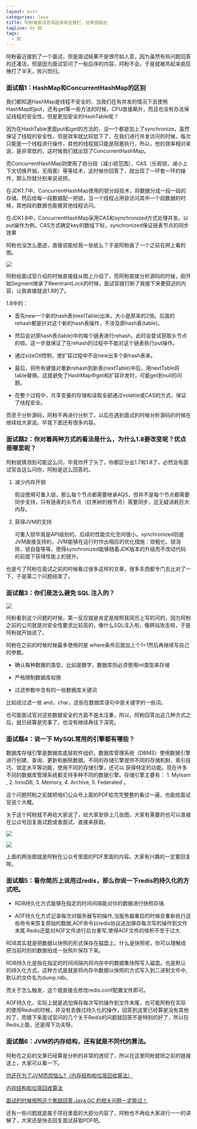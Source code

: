 ```yaml
---
layout: post
categories: Java
title: 阿粉被面试官吊起来疯狂捶打，结果很尴尬
tagline: by 懿
tags: 
  - 懿
---
```




阿粉最近接到了一个面试，但是面试结果不是很尽如人意，因为虽然有些问题回答的还凑活，但是因为面试官问了一些后序的内容，阿粉不会，于是就被吊起来疯狂捶打了半天，败兴而归。

<!--more-->


### 面试题1：HashMap和ConcurrentHashMap的区别

我们都知道HashMap是线程不安全的，当我们在有并发的情况下去使用HashMap的put，还有get等一些方法的时候，CPU直接飙升，而且也没有办法保证线程的安全性，但是更加安全的HashTable呢？

因为在HashTable里面put和get的方法的，没一个都是加上了synchronize，虽然保证了线程的安全性，但是效率就比较低下了，在我们进行并发访问的时候，每次只能是一个线程进行操作，其他的线程就只能是阻塞执行，所以，他的效率相对来说，是非常低的，这时候我们就出现了ConcurrentHashMap。

而ConcurrentHashMap则使用了锁分段（减小锁范围）、CAS（乐观锁，减小上下文切换开销，无阻塞）等等技术，这时候你回答了，就出现了一环套一环的操作，那么你就分别来说说把。

在JDK1.7中，ConcurrentHashMap使用的锁分段技术，将数据分成一段一段的存储，然后给每一段数据配一把锁，当一个线程占用锁访问其中一个段数据的时候，其他段的数据也能被其他线程访问。

在JDK1.8中，ConcurrentHashMap采用CAS和synchronized方式处理并发。以put操作为例，CAS方式确定key的数组下标，synchronized保证链表节点的同步效果

阿粉也没怎么墨迹，直接说能给我一张纸么？于是阿粉画了一个之前在网上看的图。

![](http://www.justdojava.com/assets/images/2019/java/image_yi/2020/12-18/3.jpg)

阿粉给面试官介绍的时候直接就从图上介绍了，而阿粉直接分析源码的时候，刚开始Segment继承了ReentrantLock的时候，面试官就打断了我接下来要叙述的内容，让我直接就说1.8的了。

1.8中的：

- 首先new一个新的hash表(nextTable)出来，大小是原来的2倍。后面的rehash都是针对这个新的hash表操作，不涉及原hash表(table)。

- 然后会对原hash表(table)中的每个链表进行rehash，此时会尝试获取头节点的锁。这一步就保证了在rehash的过程中不能对这个链表执行put操作。

- 通过sizeCtl控制，使扩容过程中不会new出多个新hash表来。

- 最后，将所有键值对重新rehash到新表(nextTable)中后，用nextTable将table替换。这就避免了HashMap中get和扩容并发时，可能get到null的问题。

- 在整个过程中，共享变量的存储和读取全部通过volatile或CAS的方式，保证了线程安全。

而至于分析源码，阿粉不再进行分析了，以后在遇到面试的时候分析源码的时候在继续给大家说。毕竟下面还有很多内容。

### 面试题2：你对着两种方式的看法是什么，为什么1.8要改变呢？优点是哪里呢？

阿粉就猜测到可能这么问，毕竟你开了头了，你都区分出1.7和1.8了，必然会有面试官会这么问你，阿粉是这么回答的。

1. 减少内存开销
  
     假设使用可重入锁，那么每个节点都需要继承AQS，但并不是每个节点都需要同步支持，只有链表的头节点（红黑树的根节点）需要同步，这无疑消耗巨大内存。

2. 获得JVM的支持
  
    可重入锁毕竟是API级别的，后续的性能优化空间很小。synchronized则是JVM直接支持的，JVM能够在运行时作出相应的优化措施：锁粗化、锁消除、锁自旋等等。使得synchronized能够随着JDK版本的升级而不改动代码的前提下获得性能上的提升。
    

也是亏了阿粉在面试之前的时候看过很多这样的文章，很多东西都专门去比对了一下，于是第二个问题结束了。

### 面试题3：你们是怎么避免 SQL 注入的？

![](http://www.justdojava.com/assets/images/2019/java/image_yi/2020/12-18/4.png)

阿粉看到这个问题的时候，第一反应就是肯定是按照我简历上写的问的，因为阿粉之前的公司就是对安全性要求比较高的，像什么SQL注入啦，像跨站攻击啦，于是阿粉就开始说了。

阿粉在之前的时候时候最多使用的是 where条件后面加上个1=1然后再继续写自己的参数。

- 确认每种数据的类型，比如是数字，数据库则必须使用int类型来存储

- 严格限制数据库权限

- 过滤参数中含有的一些数据库关键词

比如说过滤一些 and，char，这些在数据库语句中是关键字的一些词。

也可能面试官对这些数据安全的方面不是太注重，所以，阿粉回答出这几种方式之后，就已经算是完事了，也没有继续再往下深究。

### 面试题4：说一下 MySQL常用的引擎都有哪些？

数据库存储引擎是数据库底层软件组织，数据库管理系统（DBMS）使用数据引擎进行创建、查询、更新和删除数据。不同的存储引擎提供不同的存储机制、索引技巧、锁定水平等功能，使用不同的存储引擎，还可以 获得特定的功能。现在许多不同的数据库管理系统都支持多种不同的数据引擎。存储引擎主要有： 1. MyIsam , 2. InnoDB, 3. Memory, 4. Archive, 5. Federated 。

这个问题阿粉之前就把咱们公众号上面的PDF给完完整整的看过一遍，也能给面试官说个大概。

关于这个阿粉就不再给大家说了，给大家安排上几张图，大家有需要的也可以直接在公众号回复面试题或者面试，直接来获取。

![](http://www.justdojava.com/assets/images/2019/java/image_yi/2020/12-18/5.jpg)

![](http://www.justdojava.com/assets/images/2019/java/image_yi/2020/12-18/6.png)

上面的两张图就是阿粉在公众号里面的PDF里面的内容。大家有兴趣的一定要回复呀。

### 面试题5：看你简历上说用过redis，那么你说一下redis的持久化的方式吧。

- RDB持久化方式能够在指定的时间间隔能对你的数据进行快照存储.

- AOF持久化方式记录每次对服务器写的操作,当服务器重启的时候会重新执行这些命令来恢复原始的数据,AOF命令以redis协议追加保存每次写的操作到文件末尾.Redis还能对AOF文件进行后台重写,使得AOF文件的体积不至于过大.

RDB其实就是把数据以快照的形式保存在磁盘上。什么是快照呢，你可以理解成把当前时刻的数据拍成一张照片保存下来。

RDB持久化是指在指定的时间间隔内将内存中的数据集快照写入磁盘。也是默认的持久化方式，这种方式是就是将内存中数据以快照的方式写入到二进制文件中,默认的文件名为dump.rdb。

而关于怎么触发，这个就直接去修改redis.conf配置文件即可。

AOF持久化，实际上就是追加保存每次写的操作到文件末尾，也可能阿粉在实际的使用Redis的时候，并没有去做过持久化的操作，回答到这里已经算是没有其他的了，而接下来面试官问的几个关于Redis的问题就回答不是特别的好了，所以在Redis上面，还是得下功夫呀。

### 面试题6：JVM的内存结构，还有就是不同代的算法。

阿粉在之前的文章已经算是分析的非常的透彻了，所以在这里阿粉就把之前的链接送上，大家可以看一下。

[你还在为了JVM而烦恼么?（内存结构和垃圾回收算法）](https://mp.weixin.qq.com/s?__biz=MzkzODE3OTI0Ng==&mid=2247491401&idx=1&sn=7e85e57d4baded56380ff1989dd4b02c&source=41#wechat_redirect)

[内存结构和垃圾回收算法](https://mp.weixin.qq.com/s?__biz=MzkzODE3OTI0Ng==&mid=2247491388&idx=1&sn=e45c7718b2482c91eefe68c082a7cc5c&source=41#wechat_redirect)

[面试的时候按照这个套路回答 Java GC 的相关问题一定能过！](https://mp.weixin.qq.com/s?__biz=MzkzODE3OTI0Ng==&mid=2247490925&idx=1&sn=e44e924135109d93eb2a34afd6bf280b&source=41#wechat_redirect)

还有一些问题就是属于项目里面的大部分内容了，阿粉也不再给大家进行一一的讲解了，大家还是快去回复面试获取PDF吧。